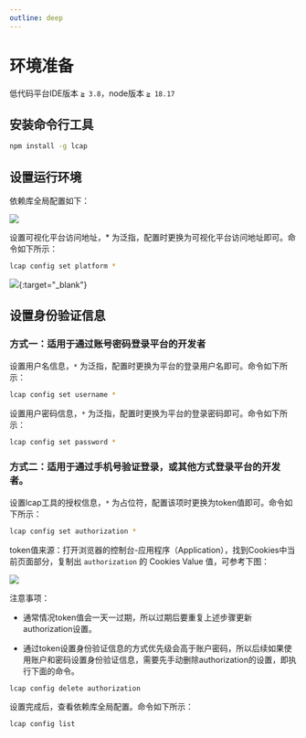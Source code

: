 ```yaml
---
outline: deep
---
```


# 环境准备

低代码平台IDE版本 `≧ 3.8`，node版本 `≧ 18.17`

## 安装命令行工具

```bash
npm install -g lcap
```

## 设置运行环境

依赖库全局配置如下：

![](/images/lcap-config.png)

设置可视化平台访问地址，* 为泛指，配置时更换为可视化平台访问地址即可。命令如下所示：

```bash
lcap config set platform *
```

[![](/images/lcap-platform.png)](/images/lcap-platform.png){:target="_blank"}

## 设置身份验证信息

### 方式一：适用于通过账号密码登录平台的开发者

设置用户名信息，`*` 为泛指，配置时更换为平台的登录用户名即可。命令如下所示：

```bash
lcap config set username *
```

设置用户密码信息，`*` 为泛指，配置时更换为平台的登录密码即可。命令如下所示：

```bash
lcap config set password *
```

### 方式二：适用于通过手机号验证登录，或其他方式登录平台的开发者。

设置lcap工具的授权信息，`*` 为占位符，配置该项时更换为token值即可。命令如下所示：

```bash
lcap config set authorization *
```

token值来源：打开浏览器的控制台-应用程序（Application），找到Cookies中当前页面部分，复制出 `authorization` 的 Cookies Value 值，可参考下图：

![](/images/cookie.png)

注意事项：

* 通常情况token值会一天一过期，所以过期后要重复上述步骤更新authorization设置。

* 通过token设置身份验证信息的方式优先级会高于账户密码，所以后续如果使用账户和密码设置身份验证信息，需要先手动删除authorization的设置，即执行下面的命令。

```bash
lcap config delete authorization
```

设置完成后，查看依赖库全局配置。命令如下所示：

```bash
lcap config list
```
